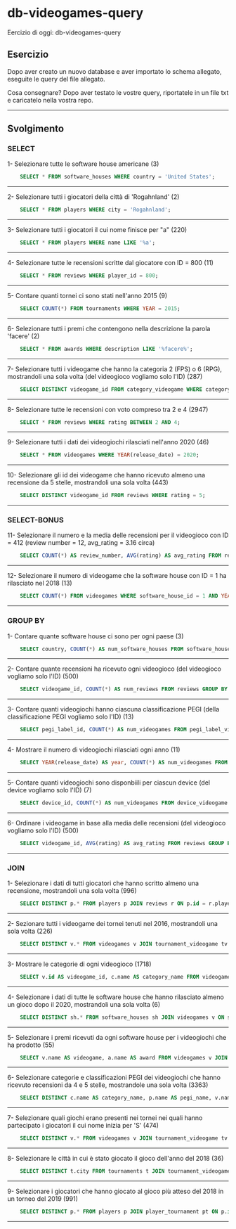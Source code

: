 # db-videogames-query

Eercizio di oggi: db-videogames-query
## Esercizio
Dopo aver creato un nuovo database e aver importato lo schema allegato, eseguite le query del file allegato.

Cosa consegnare? Dopo aver testato le vostre query, riportatele in un file txt e caricatelo nella vostra repo.

---

## Svolgimento

### SELECT

1- Selezionare tutte le software house americane (3)
```SQL
    SELECT * FROM software_houses WHERE country = 'United States';
```
---
2- Selezionare tutti i giocatori della città di 'Rogahnland' (2)
```SQL
    SELECT * FROM players WHERE city = 'Rogahnland';
```
---
3- Selezionare tutti i giocatori il cui nome finisce per "a" (220)
```SQL
    SELECT * FROM players WHERE name LIKE '%a';
```
---
4- Selezionare tutte le recensioni scritte dal giocatore con ID = 800 (11)
```SQL
    SELECT * FROM reviews WHERE player_id = 800;
```
---
5- Contare quanti tornei ci sono stati nell'anno 2015 (9)
```SQL
    SELECT COUNT(*) FROM tournaments WHERE YEAR = 2015;
```
---
6- Selezionare tutti i premi che contengono nella descrizione la parola 'facere' (2)
```SQL
    SELECT * FROM awards WHERE description LIKE '%facere%';
```
---
7- Selezionare tutti i videogame che hanno la categoria 2 (FPS) o 6 (RPG), mostrandoli una sola volta (del videogioco vogliamo solo l'ID) (287)
```SQL
    SELECT DISTINCT videogame_id FROM category_videogame WHERE category_id IN (2, 6);
```
---
8- Selezionare tutte le recensioni con voto compreso tra 2 e 4 (2947)
```SQL
    SELECT * FROM reviews WHERE rating BETWEEN 2 AND 4;
```
---
9- Selezionare tutti i dati dei videogiochi rilasciati nell'anno 2020 (46)
```SQL
    SELECT * FROM videogames WHERE YEAR(release_date) = 2020;
```
---
10- Selezionare gli id dei videogame che hanno ricevuto almeno una recensione da 5 stelle, mostrandoli una sola volta (443)
```SQL
    SELECT DISTINCT videogame_id FROM reviews WHERE rating = 5;
```
---
### SELECT-BONUS

11- Selezionare il numero e la media delle recensioni per il videogioco con ID = 412 (review number = 12, avg_rating = 3.16 circa)
```SQL
    SELECT COUNT(*) AS review_number, AVG(rating) AS avg_rating FROM reviews WHERE videogame_id = 412;
```
---
12- Selezionare il numero di videogame che la software house con ID = 1 ha rilasciato nel 2018 (13)
```SQL
    SELECT COUNT(*) FROM videogames WHERE software_house_id = 1 AND YEAR(release_date) = 2018;
```
---
### GROUP BY

1- Contare quante software house ci sono per ogni paese (3)
```SQL
    SELECT country, COUNT(*) AS num_software_houses FROM software_houses GROUP BY country;
```
---
2- Contare quante recensioni ha ricevuto ogni videogioco (del videogioco vogliamo solo l'ID) (500)
```SQL
    SELECT videogame_id, COUNT(*) AS num_reviews FROM reviews GROUP BY videogame_id;
```
---
3- Contare quanti videogiochi hanno ciascuna classificazione PEGI (della classificazione PEGI vogliamo solo l'ID) (13)
```SQL
    SELECT pegi_label_id, COUNT(*) AS num_videogames FROM pegi_label_videogame GROUP BY pegi_label_id;
```
---
4- Mostrare il numero di videogiochi rilasciati ogni anno (11)
```SQL
    SELECT YEAR(release_date) AS year, COUNT(*) AS num_videogames FROM videogames GROUP BY year;
```
---
5- Contare quanti videogiochi sono disponbiili per ciascun device (del device vogliamo solo l'ID) (7)
```SQL
    SELECT device_id, COUNT(*) AS num_videogames FROM device_videogame GROUP BY device_id;
```
---
6- Ordinare i videogame in base alla media delle recensioni (del videogioco vogliamo solo l'ID) (500)
```SQL
    SELECT videogame_id, AVG(rating) AS avg_rating FROM reviews GROUP BY videogame_id ORDER BY avg_rating DESC;
```
---
### JOIN

1- Selezionare i dati di tutti giocatori che hanno scritto almeno una recensione, mostrandoli una sola volta (996)
```SQL
    SELECT DISTINCT p.* FROM players p JOIN reviews r ON p.id = r.player_id;
```
---
2- Sezionare tutti i videogame dei tornei tenuti nel 2016, mostrandoli una sola volta (226)
```SQL
    SELECT DISTINCT v.* FROM videogames v JOIN tournament_videogame tv ON v.id = tv.videogame_id JOIN tournaments t ON tv.tournament_id = t.id WHERE YEAR = 2016;
```
---
3- Mostrare le categorie di ogni videogioco (1718)
```SQL
    SELECT v.id AS videogame_id, c.name AS category_name FROM videogames v JOIN category_videogame vc ON v.id = vc.videogame_id JOIN categories c ON vc.category_id = c.id;
```
---
4- Selezionare i dati di tutte le software house che hanno rilasciato almeno un gioco dopo il 2020, mostrandoli una sola volta (6)
```SQL
    SELECT DISTINCT sh.* FROM software_houses sh JOIN videogames v ON sh.id = v.software_house_id WHERE YEAR(v.release_date) > 2020;
```
---
5- Selezionare i premi ricevuti da ogni software house per i videogiochi che ha prodotto (55)
```SQL
    SELECT v.name AS videogame, a.name AS award FROM videogames v JOIN software_houses sh ON v.software_house_id = sh.id JOIN award_videogame av ON v.id = av.videogame_id JOIN awards a ON av.award_id = a.id;
```
---
6- Selezionare categorie e classificazioni PEGI dei videogiochi che hanno ricevuto recensioni da 4 e 5 stelle, mostrandole una sola volta (3363)
```SQL
    SELECT DISTINCT c.name AS category_name, p.name AS pegi_name, v.name AS videogame FROM videogames v JOIN reviews r ON v.id = r.videogame_id JOIN category_videogame vc ON v.id = vc.videogame_id JOIN categories c ON vc.category_id = c.id JOIN pegi_label_videogame pv ON v.id = pv.videogame_id JOIN pegi_labels p ON p.id = pv.pegi_label_id WHERE r.rating IN (4, 5);
```
---
7- Selezionare quali giochi erano presenti nei tornei nei quali hanno partecipato i giocatori il cui nome inizia per 'S' (474)
```SQL
    SELECT DISTINCT v.* FROM videogames v JOIN tournament_videogame tv ON v.id = tv.videogame_id JOIN tournaments t ON tv.tournament_id = t.id JOIN player_tournament pt ON t.id = pt.tournament_id JOIN players p ON pt.player_id = p.id WHERE p.name LIKE 'S%';
```
---
8- Selezionare le città in cui è stato giocato il gioco dell'anno del 2018 (36)
```SQL
    SELECT DISTINCT t.city FROM tournaments t JOIN tournament_videogame tv ON t.id = tv.tournament_id JOIN videogames v ON tv.videogame_id = v.id JOIN award_videogame av ON v.id = av.videogame_id JOIN awards a ON a.id = av.award_id WHERE a.name = 'Gioco dell\'anno' AND YEAR(v.release_date) = 2018;
```
---
9- Selezionare i giocatori che hanno giocato al gioco più atteso del 2018 in un torneo del 2019 (991)
```SQL
    SELECT DISTINCT p.* FROM players p JOIN player_tournament pt ON p.id = pt.player_id JOIN tournaments t ON pt.tournament_id = t.id JOIN tournament_videogame tv ON t.id = tv.tournament_id JOIN videogames v ON tv.videogame_id = v.id JOIN award_videogame av ON v.id = av.videogame_id JOIN awards a ON a.id = av.award_id WHERE a.name = 'Gioco più atteso' AND YEAR (v.release_date) = 2018 AND t.year = 2019;
```
---